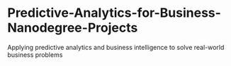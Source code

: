# Predictive-Analytics-for-Business-Nanodegree-Projects
Applying predictive analytics and business intelligence to solve real-world business problems
